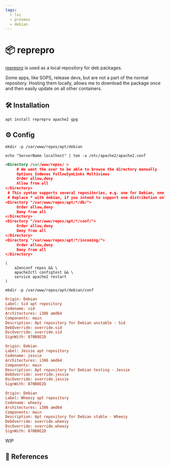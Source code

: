 ```yaml
---
tags:
  - lxc
  - proxmox
  - debian
---
```

# :package: reprepro

[reprepro][1] is used as a local repository for deb packages.

Some apps, like SOPS, release devs, but are not a part of the normal repository. Hosting them locally, allows me to download the package once and then easily update on all other containers.

## :hammer_and_wrench: Installation

```shell
apt install reprepro apache2 gpg
```

## :gear: Config

```shell
mkdir -p /var/www/repos/apt/debian
```

```shell title="/etc/apache2/apache2.conf"
echo "ServerName localhost" | tee -a /etc/apache2/apache2.conf
```

```xml title="/etc/apache2/conf-availabe/repos.conf"
<Directory /var/www/repos/ >  
     # We want the user to be able to browse the directory manually  
     Options Indexes FollowSymLinks Multiviews  
     Order allow,deny  
     Allow from all  
</Directory>  
 # This syntax supports several repositories, e.g. one for Debian, one for Ubuntu.  
 # Replace * with debian, if you intend to support one distribution only.  
<Directory "/var/www/repos/apt/*/db/">  
     Order allow,deny  
     Deny from all  
</Directory>  
<Directory "/var/www/repos/apt/*/conf/">  
     Order allow,deny  
     Deny from all  
</Directory>  
<Directory "/var/www/repos/apt/*/incoming/">  
     Order allow,deny  
     Deny from all  
</Directory>
```

```shell
(
    a2enconf repos && \
    apache2ctl configtest && \
    service apache2 restart
)
```

```shell
mkdir -p /var/www/repos/apt/debian/conf
```

```ini title="/var/www/repos/apt/debian/conf/distributions"
Origin: Debian  
Label: Sid apt repository  
Codename: sid  
Architectures: i386 amd64  
Components: main  
Description: Apt repository for Debian unstable - Sid  
DebOverride: override.sid  
DscOverride: override.sid  
SignWith: 870B8E2D  

Origin: Debian  
Label: Jessie apt repository  
Codename: jessie  
Architectures: i386 amd64  
Components: main  
Description: Apt repository for Debian testing - Jessie  
DebOverride: override.jessie  
DscOverride: override.jessie  
SignWith: 870B8E2D  

Origin: Debian  
Label: Wheezy apt repository  
Codename: wheezy  
Architectures: i386 amd64  
Components: main  
Description: Apt repository for Debian stable - Wheezy  
DebOverride: override.wheezy  
DscOverride: override.wheezy  
SignWith: 870B8E2D
```

WIP

## :link: References

[1]: <https://santi-bassett.blogspot.com/2014/07/setting-up-apt-repository-with-reprepro.html?m=1>
